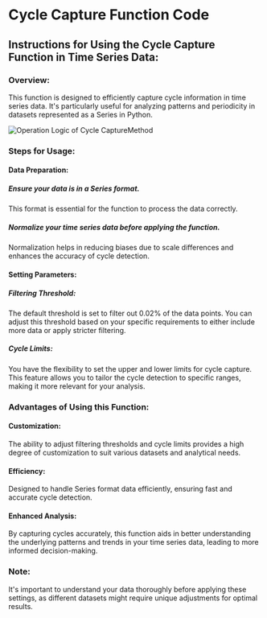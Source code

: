 # Cycle Capture Function Code

## Instructions for Using the Cycle Capture Function in Time Series Data:

### Overview:

This function is designed to efficiently capture cycle information in time series data. It's particularly useful for analyzing patterns and periodicity in datasets represented as a Series in Python.

![Operation Logic of Cycle CaptureMethod]((https://github.com/Zion-tunan/Capture-Cycle-in-Time-Series-Data/blob/main/Figure/Figure%20S01.png))

### Steps for Usage:

#### Data Preparation:

##### Ensure your data is in a Series format. 
This format is essential for the function to process the data correctly.

##### Normalize your time series data before applying the function. 
Normalization helps in reducing biases due to scale differences and enhances the accuracy of cycle detection.

#### Setting Parameters:

##### Filtering Threshold: 
The default threshold is set to filter out 0.02% of the data points. You can adjust this threshold based on your specific requirements to either include more data or apply stricter filtering.

##### Cycle Limits: 
You have the flexibility to set the upper and lower limits for cycle capture. This feature allows you to tailor the cycle detection to specific ranges, making it more relevant for your analysis.

### Advantages of Using this Function:

#### Customization: 
The ability to adjust filtering thresholds and cycle limits provides a high degree of customization to suit various datasets and analytical needs.

#### Efficiency: 
Designed to handle Series format data efficiently, ensuring fast and accurate cycle detection.

#### Enhanced Analysis: 
By capturing cycles accurately, this function aids in better understanding the underlying patterns and trends in your time series data, leading to more informed decision-making.

### Note: 

It's important to understand your data thoroughly before applying these settings, as different datasets might require unique adjustments for optimal results.
